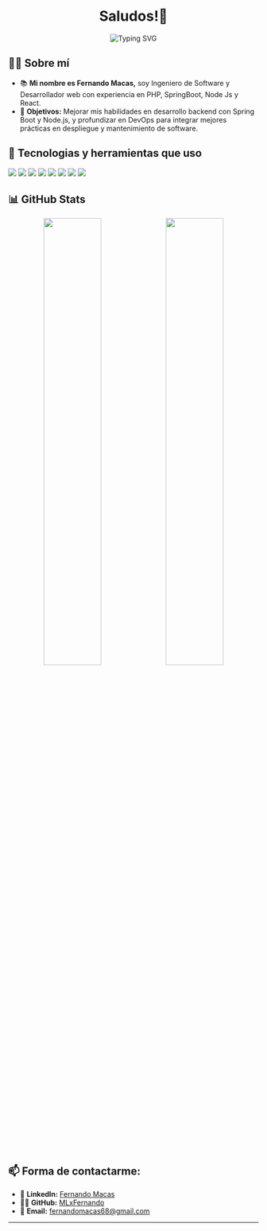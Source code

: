 <h1 align="center">Saludos!👋 </h1>

<p align="center">
  <img src="https://readme-typing-svg.herokuapp.com?font=Fira+Code&pause=1000&center=true&vCenter=true&width=435&lines=Software+Developer;Passionate+about+coding;Lifelong+Learner" alt="Typing SVG" />
</p>

## 👨‍💻 Sobre mí
- 📚 **Mi nombre es Fernando Macas,**  soy Ingeniero de Software y Desarrollador web con experiencia en PHP, SpringBoot, Node Js y React.
- 🎯 **Objetivos:** Mejorar mis habilidades en desarrollo backend con Spring Boot y Node.js, y profundizar en DevOps para integrar mejores prácticas en despliegue y mantenimiento de software.

## 🚀 Tecnologias y herramientas que uso
<p align="left">
  <img src="https://img.shields.io/badge/JavaScript-F7DF1E?style=for-the-badge&logo=javascript&logoColor=black" />
  <img src="https://img.shields.io/badge/TypeScript-3178C6?style=for-the-badge&logo=typescript&logoColor=white" />
  <img src="https://img.shields.io/badge/React-20232A?style=for-the-badge&logo=react&logoColor=61DAFB" />
  <img src="https://img.shields.io/badge/Next.js-000000?style=for-the-badge&logo=nextdotjs&logoColor=white" />
  <img src="https://img.shields.io/badge/Styled_Components-DB7093?style=for-the-badge&logo=styled-components&logoColor=white" />
  <img src="https://img.shields.io/badge/Node.js-339933?style=for-the-badge&logo=nodedotjs&logoColor=white" />
  <img src="https://img.shields.io/badge/NestJS-E0234E?style=for-the-badge&logo=nestjs&logoColor=white" />
  <img src="https://img.shields.io/badge/GraphQL-E10098?style=for-the-badge&logo=graphql&logoColor=white" />
</p>

## 📊 GitHub Stats
<p align="center">
  <img width="48%" src="https://github-readme-stats.vercel.app/api?username=MLxFernando&show_icons=true&theme=radical" />
  <img width="48%" src="https://github-readme-streak-stats.herokuapp.com/?user=MLxFernando&theme=radical" />
</p>

## 📫 Forma de contactarme:
- 🔗 **LinkedIn:** [Fernando Macas](https://www.linkedin.com/in/fernando-macas12)
- 🐱‍💻 **GitHub:** [MLxFernando](https://github.com/MLxFernando)
- 📩 **Email:** fernandomacas68@gmail.com

---
